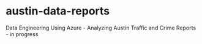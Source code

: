 # austin-data-reports
Data Engineering Using Azure - Analyzing Austin Traffic and Crime Reports - in progress
